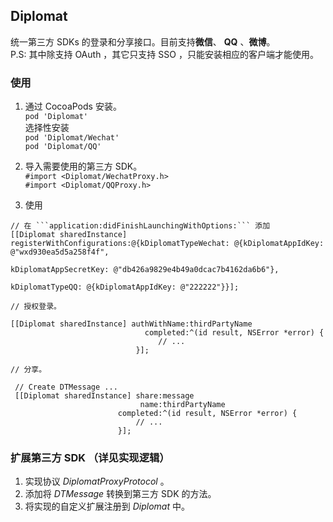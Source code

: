 ## Diplomat

统一第三方 SDKs 的登录和分享接口。目前支持**微信**、 **QQ** 、**微博**。  
P.S: 其中除支持 OAuth ，其它只支持 SSO ，只能安装相应的客户端才能使用。


### 使用

1. 通过 CocoaPods 安装。  
``` pod 'Diplomat' ```  
	选择性安装  
``` pod 'Diplomat/Wechat' ```  
```	pod 'Diplomat/QQ' ```  

2. 导入需要使用的第三方 SDK。  
``` #import <Diplomat/WechatProxy.h> ```  
``` #import <Diplomat/QQProxy.h> ```  

3. 使用

```objc
// 在 ```application:didFinishLaunchingWithOptions:``` 添加  
[[Diplomat sharedInstance] registerWithConfigurations:@{kDiplomatTypeWechat: @{kDiplomatAppIdKey: @"wxd930ea5d5a258f4f",
                                                                               kDiplomatAppSecretKey: @"db426a9829e4b49a0dcac7b4162da6b6"},
                                                        kDiplomatTypeQQ: @{kDiplomatAppIdKey: @"222222"}}];

// 授权登录。
  
[[Diplomat sharedInstance] authWithName:thirdPartyName
                              completed:^(id result, NSError *error) {
                                 // ...
                            }];
  
// 分享。
 
 // Create DTMessage ...
 [[Diplomat sharedInstance] share:message
                             name:thirdPartyName
                        completed:^(id result, NSError *error) {
	                        // ...
                        }];
```


### 扩展第三方 SDK （详见实现逻辑）  
1. 实现协议 *DiplomatProxyProtocol* 。
2. 添加将 *DTMessage* 转换到第三方 SDK 的方法。
3. 将实现的自定义扩展注册到 *Diplomat* 中。
